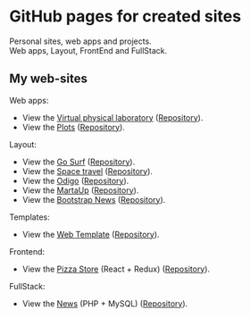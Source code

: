 # GitHub pages for created sites
Personal sites, web apps and projects.<br>
Web apps, Layout, FrontEnd and FullStack.

## My web-sites

Web apps:

* View the [Virtual physical laboratory](https://golab.nstu.ru) ([Repository](https://github.com/igor-muram/WebPhysics)).
* View the [Plots](https://igor-muram.github.io/plots/index.html) ([Repository](https://github.com/igor-muram/igor-muram.github.io/tree/master/plots)).

Layout:

* View the [Go Surf](https://igor-muram.github.io/gosurf/index.html) ([Repository](https://github.com/igor-muram/igor-muram.github.io/tree/master/gosurf)).
* View the [Space travel](https://igor-muram.github.io/space/index.html) ([Repository](https://github.com/igor-muram/igor-muram.github.io/tree/master/space)).
* View the [Odigo](https://igor-muram.github.io/odigo/index.html) ([Repository](https://github.com/igor-muram/igor-muram.github.io/tree/master/odigo)).
* View the [MartaUp](https://igor-muram.github.io/martaup/index.html) ([Repository](https://github.com/igor-muram/igor-muram.github.io/tree/master/martaup)).
* View the [Bootstrap News](https://igor-muram.github.io/bootstrap-news/index.html) ([Repository](https://github.com/igor-muram/igor-muram.github.io/tree/master/bootstrap-news)). 
<!-- * View the [Portfolio](https://igor-muram.github.io/portfolio/index.html). -->

Templates:

* View the [Web Template](https://igor-muram.github.io/webtemplate/index.html) ([Repository](https://github.com/igor-muram/igor-muram.github.io/tree/master/webtemplate)).

Frontend:

* View the [Pizza Store](https://pizza-shop-on-react.herokuapp.com) (React + Redux) ([Repository](https://github.com/igor-muram/igor-muram.github.io/tree/master/react-pizza)).

FullStack:

* View the [News](https://bootstrap-sport-news.000webhostapp.com) (PHP + MySQL) ([Repository](https://github.com/igor-muram/igor-muram.github.io/tree/master/news)).
